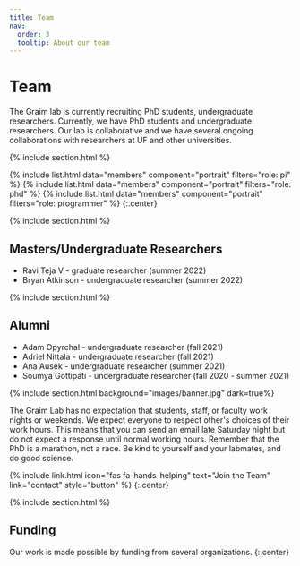 ```yaml
---
title: Team
nav:
  order: 3
  tooltip: About our team
---
```


# <i class="fas fa-users"></i>Team

The Graim lab is currently recruiting PhD students, undergraduate researchers.
Currently, we have PhD students and undergraduate researchers. 
Our lab is collaborative and we have several ongoing collaborations with researchers at UF and other universities.

{% include section.html %}

{%
  include list.html
  data="members"
  component="portrait"
  filters="role: pi"
%}
{%
  include list.html
  data="members"
  component="portrait"
  filters="role: phd"
%}
{%
  include list.html
  data="members"
  component="portrait"
  filters="role: programmer"
%}
{:.center}

{% include section.html %}

## Masters/Undergraduate Researchers

- Ravi Teja V - graduate researcher (summer 2022)
- Bryan Atkinson - undergraduate researcher (summer 2022)

{% include section.html %}

## Alumni

- Adam Opyrchal - undergraduate researcher (fall 2021)
- Adriel Nittala - undergraduate researcher (fall 2021)
- Ana Ausek - undergraduate researcher (summer 2021)
- Soumya Gottipati - undergraduate researcher (fall 2020 - summer 2021)

{% include section.html background="images/banner.jpg" dark=true%}

The Graim Lab has no expectation that students, staff, or faculty work nights or weekends. We expect everyone to respect other's choices of their work hours.
This means that you can send an email late Saturday night but do not expect a response until normal working hours. Remember that the PhD is a marathon, not a race. Be kind to yourself and your labmates, and do good science.

{%
  include link.html
  icon="fas fa-hands-helping"
  text="Join the Team"
  link="contact"
  style="button"
%}
{:.center}

{% include section.html %}

## Funding

Our work is made possible by funding from several organizations.
{:.center}
<!--
{%
  include gallery.html
  style="square"

  image1="images/photo.jpg"
  link1="https://nasa.gov/"
  tooltip1="Cool Foundation"

  image2="images/photo.jpg"
  link2="https://nasa.gov/"
  tooltip2="Cool Institute"

  image3="images/photo.jpg"
  link3="https://nasa.gov/"
  tooltip3="Cool Initiative"

  image4="images/photo.jpg"
  link4="https://nasa.gov/"
  tooltip4="Cool Foundation"

  image5="images/photo.jpg"
  link5="https://nasa.gov/"
  tooltip5="Cool Institute"

  image6="images/photo.jpg"
  link6="https://nasa.gov/"
  tooltip6="Cool Initiative"
%}
-->
